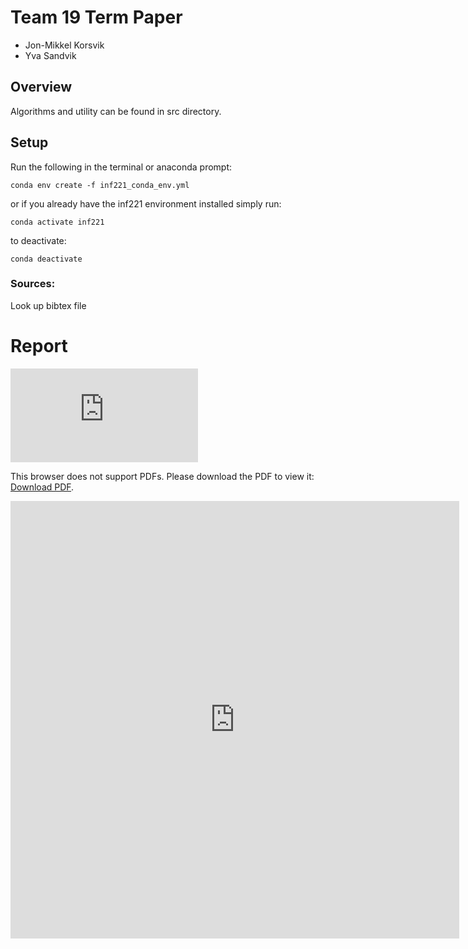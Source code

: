 # Team 19 Term Paper

- Jon-Mikkel Korsvik
- Yva Sandvik

## Overview
Algorithms and utility can be found in src directory.

## Setup 

Run the following in the terminal or anaconda prompt:
```
conda env create -f inf221_conda_env.yml
```

or if you already have the inf221 environment installed simply run:
```
conda activate inf221
```

to deactivate:

```
conda deactivate
```

### Sources:
Look up bibtex file

# Report

<object data="https://drive.google.com/file/d/1gBtmA1hgoE6iJTyc5ofoymP6LL-b0xQB/view?usp=sharing" type="pdf" width="700px" height="10000px">
    <embed src="https://github.com/jkorsvik/SortingAlgorithms/raw/master/report/INF221_final_draft%20(2).pdf">
        <p>This browser does not support PDFs. Please download the PDF to view it: <a href="https://github.com/jkorsvik/SortingAlgorithms/raw/master/report/INF221_final_draft%20(2).pdf">Download PDF</a>.</p>
    </embed>
</object>
<iframe src="http://docs.google.com/gview?url=https://drive.google.com/file/d/1gBtmA1hgoE6iJTyc5ofoymP6LL-b0xQB/view?usp=sharing&embedded=true" style="width:718px; height:700px;" frameborder="0"></iframe>
